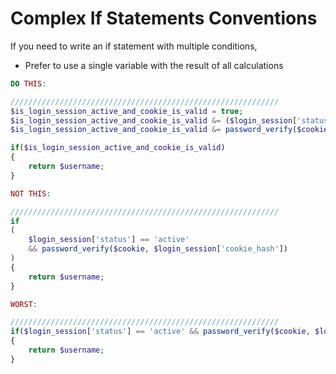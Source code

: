 # Complex If Statements Conventions

If you need to write an if statement with multiple conditions,

- Prefer to use a single variable with the result of all calculations

```php
DO THIS:

////////////////////////////////////////////////////////////
$is_login_session_active_and_cookie_is_valid = true;
$is_login_session_active_and_cookie_is_valid &= ($login_session['status'] == 'active');
$is_login_session_active_and_cookie_is_valid &= password_verify($cookie, $login_session['cookie_hash']);

if($is_login_session_active_and_cookie_is_valid)
{
    return $username;
}

NOT THIS:

////////////////////////////////////////////////////////////
if
(
    $login_session['status'] == 'active' 
    && password_verify($cookie, $login_session['cookie_hash'])
)
{
    return $username;
}

WORST:

////////////////////////////////////////////////////////////
if($login_session['status'] == 'active' && password_verify($cookie, $login_session['cookie_hash']))
{
    return $username;
}
